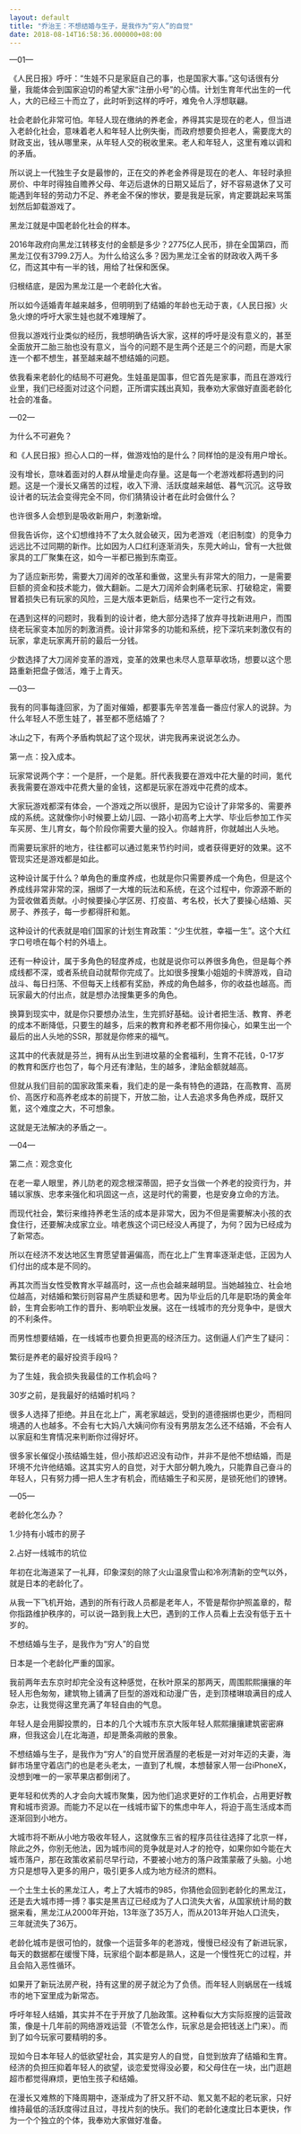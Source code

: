 ```yaml
---
layout: default
title: "乔治王：不想结婚与生子，是我作为“穷人”的自觉"
date: 2018-08-14T16:58:36.000000+08:00
---
```


—01—

《人民日报》呼吁：“生娃不只是家庭自己的事，也是国家大事。”这句话很有分量，我能体会到国家迫切的希望大家“注册小号”的心情。计划生育年代出生的一代人，大的已经三十而立了，此时听到这样的呼吁，难免令人浮想联翩。

社会老龄化非常可怕。年轻人现在缴纳的养老金，养得其实是现在的老人，但当进入老龄化社会，意味着老人和年轻人比例失衡，而政府想要负担老人，需要庞大的财政支出，钱从哪里来，从年轻人交的税收里来。老人和年轻人，这里有难以调和的矛盾。

所以说上一代独生子女是最惨的，正在交的养老金养得是现在的老人、年轻时承担房价、中年时得独自赡养父母、年迈后退休的日期又延后了，好不容易退休了又可能遇到年轻的劳动力不足、养老金不保的惨状，要是我是玩家，肯定要跳起来骂策划然后卸载游戏了。

黑龙江就是中国老龄化社会的样本。

2016年政府向黑龙江转移支付的金额是多少？2775亿人民币，排在全国第四，而黑龙江仅有3799.2万人。为什么给这么多？因为黑龙江全省的财政收入两千多亿，而这其中有一半的钱，用给了社保和医保。

归根结底，是因为黑龙江是一个老龄化大省。

所以如今适婚青年越来越多，但明明到了结婚的年龄也无动于衷，《人民日报》火急火燎的呼吁大家生娃也就不难理解了。

但我以游戏行业类似的经历，我想明确告诉大家，这样的呼吁是没有意义的，甚至全面放开二胎三胎也没有意义，当今的问题不是生两个还是三个的问题，而是大家连一个都不想生，甚至越来越不想结婚的问题。

依我看来老龄化的结局不可避免。生娃虽是国事，但它首先是家事，而且在游戏行业里，我们已经面对过这个问题，正所谓实践出真知，我奉劝大家做好直面老龄化社会的准备。

—02—

为什么不可避免？

和《人民日报》担心人口的一样，做游戏怕的是什么？同样怕的是没有用户增长。

没有增长，意味着面对的人群从增量走向存量。这是每一个老游戏都将遇到的问题。这是一个漫长又痛苦的过程，收入下滑、活跃度越来越低、暮气沉沉。这导致设计者的玩法会变得完全不同，你们猜猜设计者在此时会做什么？

也许很多人会想到是吸收新用户，刺激新增。

但我告诉你，这个幻想维持不了太久就会破灭，因为老游戏（老旧制度）的竞争力远远比不过同期的新作。比如因为人口红利逐渐消失，东莞大岭山，曾有一大批做家具的工厂聚集在这，如今一半都已搬到东南亚。

为了适应新形势，需要大刀阔斧的改革和重做，这里头有非常大的阻力，一是需要巨额的资金和技术能力，做大翻新。二是大刀阔斧会刺痛老玩家、打破稳定，需要冒着损失已有玩家的风险，三是大版本更新后，结果也不一定行之有效。

在遇到这样的问题时，我看到的设计者，绝大部分选择了放弃寻找新进用户，而围绕老玩家变本加厉的刺激消费。设计非常多的功能和系统，挖下深坑来刺激仅有的玩家，拿走玩家离开前的最后一分钱。

少数选择了大刀阔斧变革的游戏，变革的效果也未尽人意草草收场，想要以这个思路重新把盘子做活，难于上青天。

—03—

我有的同事每逢回家，为了面对催婚，都要事先辛苦准备一番应付家人的说辞。为什么年轻人不愿生娃了，甚至都不愿结婚了？

冰山之下，有两个矛盾构筑起了这个现状，讲完我再来说说怎么办。

第一点：投入成本。

玩家常说两个字：一个是肝，一个是氪。肝代表我要在游戏中花大量的时间，氪代表我需要在游戏中花费大量的金钱，这都是玩家在游戏中花费的成本。

大家玩游戏都深有体会，一个游戏之所以很肝，是因为它设计了非常多的、需要养成的系统。这就像你小时候要上幼儿园、一路小初高考上大学、毕业后参加工作买车买房、生儿育女，每个阶段你需要大量的投入。你越肯肝，你就越出人头地。

而需要玩家肝的地方，往往都可以通过氪来节约时间，或者获得更好的效果。这不管现实还是游戏都是如此。

这种设计属于什么？单角色的重度养成，也就是你只需要养成一个角色，但是这个养成线非常非常的深，捆绑了一大堆的玩法和系统，在这个过程中，你源源不断的为营收做着贡献。小时候要操心学区房、打疫苗、考名校，长大了要操心结婚、买房子、养孩子，每一步都得肝和氪。

这种设计的代表就是咱们国家的计划生育政策：“少生优胜，幸福一生”。这个大红字口号喷在每个村的外墙上。

还有一种设计，属于多角色的轻度养成，也就是说你可以养很多角色，但是每个养成线都不深，或者系统自动就帮你完成了。比如很多搜集小姐姐的卡牌游戏，自动战斗、每日扫荡、不但每天上线都有奖励，养成的角色越多，你的收益也越高。而玩家最大的付出点，就是想办法搜集更多的角色。

换算到现实中，就是你只要想办法生，生完抓好基础。设计者把生活、教育、养老的成本不断降低，只要生的越多，后来的教育和养老都不用你操心，如果生出一个最后的出人头地的SSR，那就是你修来的福气。

这其中的代表就是芬兰，拥有从出生到进坟墓的全套福利，生育不花钱，0-17岁的教育和医疗也包了，每个月还有津贴，生的越多，津贴金额就越高。

但就从我们目前的国家政策来看，我们走的是一条有特色的道路，在高教育、高房价、高医疗和高养老成本的前提下，开放二胎，让人去追求多角色养成，既肝又氪，这个难度之大，不可想象。

这就是无法解决的矛盾之一。

—04—

第二点：观念变化

在老一辈人眼里，养儿防老的观念根深蒂固，把子女当做一个养老的投资行为，并辅以家族、忠孝来强化和巩固这一点，这是时代的需要，也是安身立命的方法。

而现代社会，繁衍来维持养老生活的成本是非常大，因为不但是需要解决小孩的衣食住行，还要解决成家立业。啃老族这个词已经没人再提了，为何？因为已经成为了新常态。

所以在经济不发达地区生育愿望普遍偏高，而在北上广生育率逐渐走低，正因为人们付出的成本是不同的。

再其次而当女性受教育水平越高时，这一点也会越来越明显。当她越独立、社会地位越高，对结婚和繁衍则容易产生质疑和思考。因为毕业后的几年是职场的黄金年龄，生育会影响工作的晋升、影响职业发展。这在一线城市的充分竞争中，是很大的不利条件。

而男性想要结婚，在一线城市也要负担更高的经济压力。这倒逼人们产生了疑问：

繁衍是养老的最好投资手段吗？

为了生娃，我会损失我最佳的工作机会吗？

30岁之前，是我最好的结婚时机吗？

很多人选择了拒绝。并且在北上广，离老家越远，受到的道德捆绑也更少，而相同境遇的人也越多。不会有七大妈八大姨问你有没有男朋友怎么还不结婚，不会有人以家庭和生育情况来判断你过得好坏。

很多家长催促小孩结婚生娃，但小孩却迟迟没有动作，并非不是他不想结婚，而是环境不允许他结婚。这其实穷人的自觉，对于大部分朝九晚九，只能靠自己奋斗的年轻人，只有努力搏一把人生才有机会，而结婚生子和买房，是锁死他们的镣铐。

—05—

老龄化怎么办？

1.少持有小城市的房子

2.占好一线城市的坑位

年初在北海道呆了一礼拜，印象深刻的除了火山温泉雪山和冷冽清新的空气以外，就是日本的老龄化了。

从我一下飞机开始，遇到的所有行政人员都是老年人，不管是帮你护照盖章的，帮你指路维护秩序的，可以说一路到我上大巴，遇到的工作人员看上去没有低于五十岁的。

不想结婚与生子，是我作为“穷人”的自觉

日本是一个老龄化严重的国家。

我前两年去东京时却完全没有这种感觉，在秋叶原呆的那两天，周围熙熙攘攘的年轻人形色匆匆，建筑物上铺满了巨型的游戏和动漫广告，走到顶楼琳琅满目的成人杂志，让我觉得这里充满了年轻自由的气息。

年轻人是会用脚投票的，日本的几个大城市东京大阪年轻人熙熙攘攘建筑密密麻麻，但我这会儿在北海道，却是萧条凋敝的景象。

不想结婚与生子，是我作为“穷人”的自觉开居酒屋的老板是一对对年迈的夫妻，海鲜市场里守着店门的也是老头老太，一直到了札幌，本想替家人带一台iPhoneX，没想到唯一的一家苹果店都倒闭了。

更年轻和优秀的人才会向大城市聚集，因为他们追求更好的工作机会，占用更好教育和城市资源。而能力不足以在一线城市留下的焦虑中年人，将迫于高生活成本而逐渐回到小地方。

大城市将不断从小地方吸收年轻人，这就像东三省的程序员往往选择了北京一样，除此之外，你别无他法，因为城市间的竞争就是对人才的抢夺，如果你如今能在大城市落户，那在政策收紧前尽早行动，不要被小地方的落户政策蒙蔽了头脑。小地方只是想导入更多的用户，吸引更多人成为地方经济的燃料。

一个土生土长的黑龙江人，考上了大城市的985，你猜他会回到老龄化的黑龙江，还是去大城市搏一搏？事实是黑吉辽已经成为了人口流失大省，从国家统计局的数据来看，黑龙江从2000年开始，13年涨了35万人，而从2013年开始人口流失，三年就流失了36万。

老龄化城市是很可怕的，就像一个运营多年的老游戏，慢慢已经没有了新进玩家，每天的数据都在缓慢下降，玩家组个副本都是熟人，这是一个慢性死亡的过程，并且会陷入恶性循环。

如果开了新玩法房产税，持有这里的房子就沦为了负债。而年轻人则蜗居在一线城市的地下室里成为新常态。

呼吁年轻人结婚，其实并不在于开放了几胎政策。这种看似大方实际抠搜的运营政策，像是十几年前的网络游戏运营（不管怎么作，玩家总是会把钱送上门来）。而到了如今玩家可要精明的多。

现如今日本年轻人的低欲望社会，其实是穷人的自觉，自觉到放弃了结婚和生育。经济的负担压抑着年轻人的欲望，谈恋爱觉得没必要，和父母住在一块，出门逛趟超市都觉得麻烦，更怕生孩子和结婚。

在漫长又难熬的下降周期中，逐渐成为了肝又肝不动、氪又氪不起的老玩家，只好维持最低的活跃度得过且过，寻找片刻的快乐。我们的老龄化速度比日本更快，作为一个个独立的个体，我奉劝大家做好准备。


